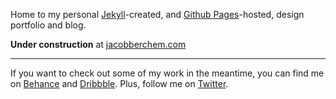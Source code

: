 Home to my personal [Jekyll](http://jekyllrb.com/)-created, and [Github Pages](https://pages.github.com/)-hosted, design portfolio and blog.

**Under construction**
at [jacobberchem.com](http://jacobberchem.com/)

----------------
If you want to check out some of my work in the meantime,
you can find me on [Behance](https://www.behance.net/jakeberk)
and [Dribbble](https://dribbble.com/jakeberk).
Plus, follow me on [Twitter](https://twitter.com/).
